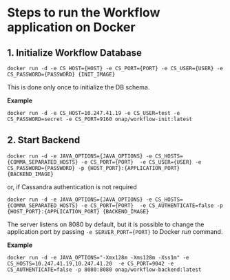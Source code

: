 # Steps to run the Workflow application on Docker

## 1. Initialize Workflow Database

`docker run -d -e CS_HOST={HOST} -e CS_PORT={PORT} -e CS_USER={USER} -e CS_PASSWORD={PASSWORD} {INIT_IMAGE}`

This is done only once to initialize the DB schema.

**Example** 

`docker run -d -e CS_HOST=10.247.41.19 -e CS_USER=test -e CS_PASSWORD=secret -e CS_PORT=9160 onap/workflow-init:latest`

## 2. Start Backend

`docker run -d -e JAVA_OPTIONS={JAVA_OPTIONS} -e CS_HOSTS={COMMA_SEPARATED_HOSTS} -e CS_PORT={PORT} 
-e CS_USER={USER} -e CS_PASSWORD={PASSWORD} -p {HOST_PORT}:{APPLICATION_PORT} {BACKEND_IMAGE}`

or, if Cassandra authentication is not required

`docker run -d -e JAVA_OPTIONS={JAVA_OPTIONS} -e CS_HOSTS={COMMA_SEPARATED_HOSTS} -e CS_PORT={PORT} 
-e CS_AUTHENTICATE=false -p {HOST_PORT}:{APPLICATION_PORT} {BACKEND_IMAGE}`

The server listens on 8080 by default, but it is possible to change the application port by passing 
`-e SERVER_PORT={PORT}` to Docker _run_ command.

**Example**

`docker run -d -e JAVA_OPTIONS="-Xmx128m -Xms128m -Xss1m" -e CS_HOSTS=10.247.41.19,10.247.41.20 
-e CS_PORT=9042 -e CS_AUTHENTICATE=false -p 8080:8080 onap/workflow-backend:latest`